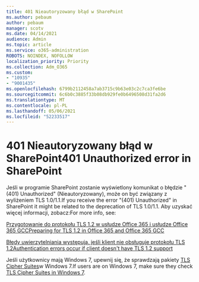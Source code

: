 ```yaml
---
title: 401 Nieautoryzowany błąd w SharePoint
ms.author: pebaum
author: pebaum
manager: scotv
ms.date: 04/14/2021
audience: Admin
ms.topic: article
ms.service: o365-administration
ROBOTS: NOINDEX, NOFOLLOW
localization_priority: Priority
ms.collection: Adm_O365
ms.custom:
- "10935"
- "9001435"
ms.openlocfilehash: 6799b2112458a7ab3715c9b63e03c2c7ca3fe6be
ms.sourcegitcommit: 6c6b0c3885f33b08db929fe0b6496508d31fa2d6
ms.translationtype: MT
ms.contentlocale: pl-PL
ms.lasthandoff: 05/06/2021
ms.locfileid: "52233517"
---
```

# <a name="401-unauthorized-error-in-sharepoint"></a><span data-ttu-id="deb08-102">401 Nieautoryzowany błąd w SharePoint</span><span class="sxs-lookup"><span data-stu-id="deb08-102">401 Unauthorized error in SharePoint</span></span>

<span data-ttu-id="deb08-103">Jeśli w programie SharePoint zostanie wyświetlony komunikat o błędzie "(401) Unauthorized" (Nieautoryzowany), może on być związany z wyliżeniem TLS 1.0/1.1.</span><span class="sxs-lookup"><span data-stu-id="deb08-103">If you receive the error "(401) Unauthorized" in SharePoint it might be related to the deprecation of TLS 1.0/1.1.</span></span> <span data-ttu-id="deb08-104">Aby uzyskać więcej informacji, zobacz:</span><span class="sxs-lookup"><span data-stu-id="deb08-104">For more info, see:</span></span>

[<span data-ttu-id="deb08-105">Przygotowanie do protokołu TLS 1.2 w usłudze Office 365 i usłudze Office 365 GCC</span><span class="sxs-lookup"><span data-stu-id="deb08-105">Preparing for TLS 1.2 in Office 365 and Office 365 GCC</span></span>](https://docs.microsoft.com/microsoft-365/compliance/prepare-tls-1.2-in-office-365)

[<span data-ttu-id="deb08-106">Błędy uwierzytelniania występują, jeśli klient nie obsługuje protokołu TLS 1.2</span><span class="sxs-lookup"><span data-stu-id="deb08-106">Authentication errors occur if client doesn't have TLS 1.2 support</span></span>](https://review.docs.microsoft.com/sharepoint/troubleshoot/administration/authentication-errors-tls12-support)

<span data-ttu-id="deb08-107">Jeśli użytkownicy mają Windows 7, upewnij się, że sprawdzają pakiety [TLS Cipher Suites](https://docs.microsoft.com/windows/win32/secauthn/tls-cipher-suites-in-windows-7)w Windows 7.</span><span class="sxs-lookup"><span data-stu-id="deb08-107">If users are on Windows 7, make sure they check [TLS Cipher Suites in Windows 7](https://docs.microsoft.com/windows/win32/secauthn/tls-cipher-suites-in-windows-7).</span></span>